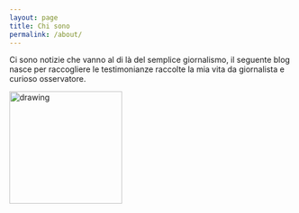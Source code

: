 ```yaml
---
layout: page
title: Chi sono
permalink: /about/
---
```


Ci sono notizie che vanno al di là del semplice giornalismo, il seguente blog nasce per
raccogliere le testimonianze raccolte la mia vita da giornalista e curioso osservatore.


<img src="https://frapiocov.github.io/leggere-morra/assets/images/hair.png" alt="drawing" width="200"/>